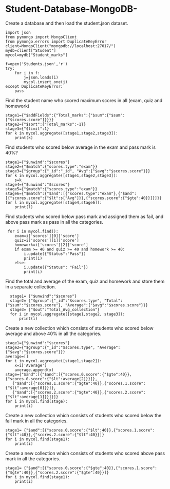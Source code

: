 # Student-Database-MongoDB-
Create a database and then load the student.json dataset.
    
    import json
    from pymongo import MongoClient
    from pymongo.errors import DuplicateKeyError
    client=MongoClient("mongodb://localhost:27017/")
    mydb=client["Student"]
    mycol=mydb["Student_marks"]

    f=open('Students.json','r')
    try:
        for i in f:
            j=json.loads(i)
            mycol.insert_one(j)
    except DuplicateKeyError:
        pass

Find the student name who scored maximum scores in all (exam, quiz and homework)

    stage1={"$addFields":{"Total_marks":{"$sum":{"$sum":["$scores.score"]}}}}
    stage2={"$sort":{"Total_marks":-1}}
    stage3={"$limit":1}
    for k in mycol.aggregate([stage1,stage2,stage3]):
        print(k)
        
Find students who scored below average in the exam and pass mark is 40%?

    stage1={"$unwind":"$scores"}
    stage2={"$match":{"scores.type":"exam"}}
    stage3={"$group":{"_id":"_id", "Avg":{"$avg":"$scores.score"}}}
    for k in mycol.aggregate([stage1,stage2,stage3]):
        s=k
    stage4={"$unwind":"$scores"}
    stage5={"$match":{"scores.type":"exam"}}
    stage6={"$match":{"$and":[{"scores.type":"exam"},{"$and":[{"scores.score":{"$lt":s["Avg"]}},{"scores.score":{"$gte":40}}]}]}}
    for l in mycol.aggregate([stage4,stage6]):
        print(l)
        
 Find students who scored below pass mark and assigned them as fail, and above pass mark as pass in all the categories.
 
     for i in mycol.find():
        exam=i['scores'][0]['score']
        quiz=i['scores'][1]['score']
        homework=i['scores'][2]['score']
        if exam >= 40 and quiz >= 40 and homework >= 40:
            i.update({"Status":"Pass"})
            print(i)
        else:
            i.update({"Status": "Fail"})
            print(i)
      
 Find the total and average of the exam, quiz and homework and store them in a separate collection.
 
      stage1= {"$unwind":"$scores"}
      stage2= {"$group":{"_id":"$scores.type", "Total":{"$sum":"$scores.score"}, "Average":{"$avg":"$scores.score"}}}
      stage3= {"$out":"Total_Avg_collection"}
      for i in mycol.aggregate([stage1,stage2, stage3]):
          print(i)
          
          
 Create a new collection which consists of students who scored below average and above 40% in all the categories.
 
    stage1={"$unwind":"$scores"}
    stage2={"$group":{"_id":"$scores.type", "Average":{"$avg":"$scores.score"}}}
    average=[]
    for i in mycol.aggregate([stage1,stage2]):
        x=i['Average']
        average.append(x)
    stage={"$and":[{"$and":[{"scores.0.score":{"$gte":40}},{"scores.0.score":{"$lt":average[2]}}]},
       {"$and":[{"scores.1.score":{"$gte":40}},{"scores.1.score":{"$lt":average[0]}}]},
       {"$and":[{"scores.2.score":{"$gte":40}},{"scores.2.score":{"$lt":average[1]}}]}]}
    for i in mycol.find(stage):
        print(i)
 
 Create a new collection which consists of students who scored below the fail mark in all the categories.
 
    stage1= {"$and":[{"scores.0.score":{"$lt":40}},{"scores.1.score":{"$lt":40}},{"scores.2.score":{"$lt":40}}]}
    for i in mycol.find(stage1):
        print(i)
        
 Create a new collection which consists of students who scored above pass mark in all the categories.
 
    stage1= {"$and":[{"scores.0.score":{"$gte":40}},{"scores.1.score":{"$gte":40}},{"scores.2.score":{"$gte":40}}]}
    for i in mycol.find(stage1):
        print(i)

 
 
 
